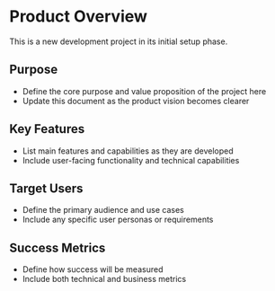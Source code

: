 # Product Overview

This is a new development project in its initial setup phase.

## Purpose

- Define the core purpose and value proposition of the project here
- Update this document as the product vision becomes clearer

## Key Features

- List main features and capabilities as they are developed
- Include user-facing functionality and technical capabilities

## Target Users

- Define the primary audience and use cases
- Include any specific user personas or requirements

## Success Metrics

- Define how success will be measured
- Include both technical and business metrics
